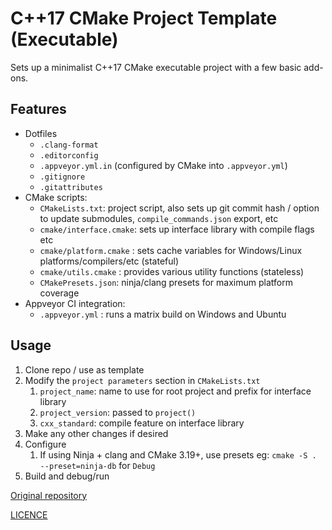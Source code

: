 # C++17 CMake Project Template (Executable)

Sets up a minimalist C++17 CMake executable project with a few basic add-ons.

## Features

- Dotfiles
  - `.clang-format`
  - `.editorconfig`
  - `.appveyor.yml.in` (configured by CMake into `.appveyor.yml`)
  - `.gitignore`
  - `.gitattributes`
- CMake scripts:
  - `CMakeLists.txt`: project script, also sets up git commit hash / option to update submodules, `compile_commands.json` export, etc
  - `cmake/interface.cmake`: sets up interface library with compile flags etc
  - `cmake/platform.cmake` : sets cache variables for Windows/Linux platforms/compilers/etc (stateful)
  - `cmake/utils.cmake` : provides various utility functions (stateless)
  - `CMakePresets.json`: ninja/clang presets for maximum platform coverage
- Appveyor CI integration:
  - `.appveyor.yml` : runs a matrix build on Windows and Ubuntu

## Usage

1. Clone repo / use as template
1. Modify the `project parameters` section in `CMakeLists.txt`
   1. `project_name`: name to use for root project and prefix for interface library
   1. `project_version`: passed to `project()`
   1. `cxx_standard`: compile feature on interface library
1. Make any other changes if desired
1. Configure
   1. If using Ninja + clang and CMake 3.19+, use presets eg: `cmake -S . --preset=ninja-db` for `Debug`
1. Build and debug/run

[Original repository](https://github.com/karnkaul/cpp-template)

[LICENCE](LICENSE)
